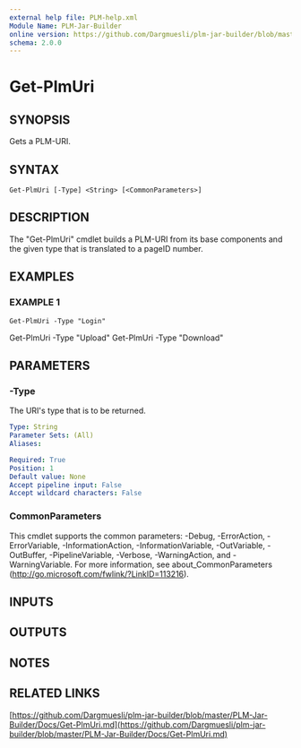 ```yaml
---
external help file: PLM-help.xml
Module Name: PLM-Jar-Builder
online version: https://github.com/Dargmuesli/plm-jar-builder/blob/master/PLM-Jar-Builder/Docs/Get-PlmUri.md
schema: 2.0.0
---
```


# Get-PlmUri

## SYNOPSIS
Gets a PLM-URI.

## SYNTAX

```
Get-PlmUri [-Type] <String> [<CommonParameters>]
```

## DESCRIPTION
The "Get-PlmUri" cmdlet builds a PLM-URI from its base components and the given type that is translated to a pageID number.

## EXAMPLES

### EXAMPLE 1
```
Get-PlmUri -Type "Login"
```

Get-PlmUri -Type "Upload"
Get-PlmUri -Type "Download"

## PARAMETERS

### -Type
The URI's type that is to be returned.

```yaml
Type: String
Parameter Sets: (All)
Aliases:

Required: True
Position: 1
Default value: None
Accept pipeline input: False
Accept wildcard characters: False
```

### CommonParameters
This cmdlet supports the common parameters: -Debug, -ErrorAction, -ErrorVariable, -InformationAction, -InformationVariable, -OutVariable, -OutBuffer, -PipelineVariable, -Verbose, -WarningAction, and -WarningVariable.
For more information, see about_CommonParameters (http://go.microsoft.com/fwlink/?LinkID=113216).

## INPUTS

## OUTPUTS

## NOTES

## RELATED LINKS

[https://github.com/Dargmuesli/plm-jar-builder/blob/master/PLM-Jar-Builder/Docs/Get-PlmUri.md](https://github.com/Dargmuesli/plm-jar-builder/blob/master/PLM-Jar-Builder/Docs/Get-PlmUri.md)

